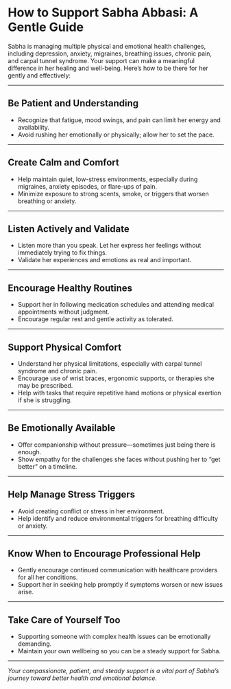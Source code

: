 # How to Support Sabha Abbasi: A Gentle Guide

Sabha is managing multiple physical and emotional health challenges, including depression, anxiety, migraines, breathing issues, chronic pain, and carpal tunnel syndrome. Your support can make a meaningful difference in her healing and well-being. Here’s how to be there for her gently and effectively:

---

## Be Patient and Understanding

- Recognize that fatigue, mood swings, and pain can limit her energy and availability.
- Avoid rushing her emotionally or physically; allow her to set the pace.

---

## Create Calm and Comfort

- Help maintain quiet, low-stress environments, especially during migraines, anxiety episodes, or flare-ups of pain.
- Minimize exposure to strong scents, smoke, or triggers that worsen breathing or anxiety.

---

## Listen Actively and Validate

- Listen more than you speak. Let her express her feelings without immediately trying to fix things.
- Validate her experiences and emotions as real and important.

---

## Encourage Healthy Routines

- Support her in following medication schedules and attending medical appointments without judgment.
- Encourage regular rest and gentle activity as tolerated.

---

## Support Physical Comfort

- Understand her physical limitations, especially with carpal tunnel syndrome and chronic pain.
- Encourage use of wrist braces, ergonomic supports, or therapies she may be prescribed.
- Help with tasks that require repetitive hand motions or physical exertion if she is struggling.

---

## Be Emotionally Available

- Offer companionship without pressure—sometimes just being there is enough.
- Show empathy for the challenges she faces without pushing her to “get better” on a timeline.

---

## Help Manage Stress Triggers

- Avoid creating conflict or stress in her environment.
- Help identify and reduce environmental triggers for breathing difficulty or anxiety.

---

## Know When to Encourage Professional Help

- Gently encourage continued communication with healthcare providers for all her conditions.
- Support her in seeking help promptly if symptoms worsen or new issues arise.

---

## Take Care of Yourself Too

- Supporting someone with complex health issues can be emotionally demanding.
- Maintain your own wellbeing so you can be a steady support for Sabha.

---

_Your compassionate, patient, and steady support is a vital part of Sabha’s journey toward better health and emotional balance._

